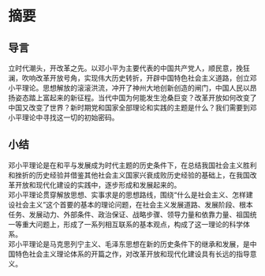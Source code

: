 # 摘要

## 导言

立时代潮头，开改革之先。以邓小平为主要代表的中国共产党人，顺民意，挽狂澜，吹响改革开放号角，实现伟大历史转折，开辟中国特色社会主义道路，创立邓小平理论。思想解放的滚滚洪流，冲开了神州大地创新创造的闸门，中国人民以昂扬姿态踏上富起来的新征程。当代中国为何能发生沧桑巨变？改革开放如何改变了中国又改变了世界？新时期党和国家全部理论和实践的主题是什么？我们需要到邓小平理论中寻找这一切的初始密码。  

## 小结

邓小平理论是在和平与发展成为时代主题的历史条件下，在总结我国社会主义胜利和挫折的历史经验并借鉴其他社会主义国家兴衰成败历史经验的基础上，在我国改革开放和现代化建设的实践中，逐步形成和发展起来的。  
邓小平理论贯穿解放思想、实事求是的思想路线，围绕“什么是社会主义、怎样建设社会主义”这个首要的基本的理论问题，在社会主义发展道路、发展阶段、根本任务、发展动力、外部条件、政治保证、战略步骤、领导力量和依靠力量、祖国统一等重大问题上，形成了一系列相互联系的基本观点，构成了这一理论的科学体系。  
邓小平理论是马克思列宁主义、毛泽东思想在新的历史条件下的继承和发展，是中国特色社会主义理论体系的开篇之作，对改革开放和现代化建设具有长远的指导意义。  
